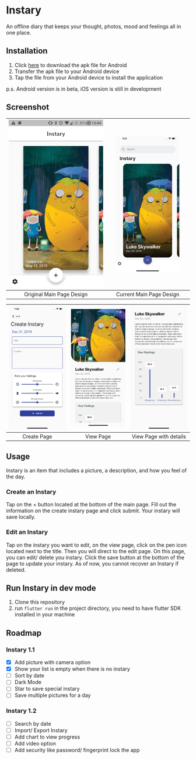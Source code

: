 # Instary

An offline diary that keeps your thought, photos, mood and feelings all in one place.

## Installation

1. Click [here](https://drive.google.com/file/d/1pnfgE3v1rQKw8PjADrteneif2ihdbHCq/view) to download the apk file for Android
2. Transfer the apk file to your Android device
3. Tap the file from your Android device to install the application

p.s. Android version is in beta, iOS version is still in development

## Screenshot
|<img src="screenshots/OriginalMainPage.png"/>|<img src="screenshots/mainPage.png" width="80%"/>|
| :---: | :---: |
| Original Main Page Design | Current Main Page Design |

|<img src="screenshots/CreatePage.png" />|<img src="screenshots/ViewPage.png" />|<img src="screenshots/ViewPage2.png" />|
| :---: | :---: | :---: |
| Create Page | View Page | View Page with details |

## Usage
Instary is an item that includes a picture, a description, and how you feel of the day.

### Create an Instary
Tap on the + button located at the bottom of the main page. Fill out the information on the create instary page and click submit. Your instary will save locally.

### Edit an Instary
Tap on the instary you want to edit, on the view page, click on the pen icon located next to the title. Then you will direct to the edit page. On this page, you can edit/ delete you instary. Click the save button at the bottom of the page to update your instary. As of now, you cannot recover an Instary if deleted.

## Run Instary in dev mode
1. Clone this repository
2. run `flutter run` in the project directory, you need to have flutter SDK installed in your machine

## Roadmap
### Instary 1.1

- [x] Add picture with camera option
- [x] Show your list is empty when there is no instary
- [ ] Sort by date
- [ ] Dark Mode
- [ ] Star to save special instary
- [ ] Save multiple pictures for a day

### Instary 1.2
- [ ] Search by date
- [ ] Import/ Export Instary
- [ ] Add chart to view progress
- [ ] Add video option
- [ ] Add security like password/ fingerprint lock the app